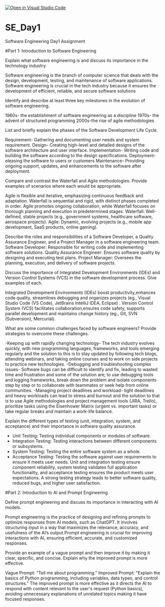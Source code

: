 [![Open in Visual Studio Code](https://classroom.github.com/assets/open-in-vscode-2e0aaae1b6195c2367325f4f02e2d04e9abb55f0b24a779b69b11b9e10269abc.svg)](https://classroom.github.com/online_ide?assignment_repo_id=18739209&assignment_repo_type=AssignmentRepo)
# SE_Day1
Software Engineering Day1 Assignment

#Part 1: Introduction to Software Engineering

Explain what software engineering is and discuss its importance in the technology industry.

Software engineering is the branch of computer science that deals with the design, development, testing, and maintenance of software applications. Software engineering is crucial in the tech industry because it ensures the development of efficient, reliable, and secure software solutions

Identify and describe at least three key milestones in the evolution of software engineering.

1960s- the establishment of software engineering as a discipline
1970s- the advent of structured programming
2000s-the rise of agile methodologies

List and briefly explain the phases of the Software Development Life Cycle.

Requirement- Gathering and documenting user needs and system requirement.
Design- Creating high-level and detailed designs of the software architecture and user interface.
Implementation- Writing code and building the software according to the design specifications.
Deployment- eleasing the software to users or customers
Maintenance- Providing ongoing support, updates, and enhancements to the software after deployment.


Compare and contrast the Waterfall and Agile methodologies. Provide examples of scenarios where each would be appropriate.

Agile is flexible and iterative, emphasizing continuous feedback and adaptation. Waterfall is sequential and rigid, with distinct phases completed in order. Agile promotes ongoing collaboration, while Waterfall focuses on thorough planning and execution in predetermined stages. Waterfall: Well-defined, stable projects (e.g., government systems, healthcare software, aerospace projects). Agile: Dynamic, evolving projects (e.g., mobile app development, SaaS products, online gaming).

Describe the roles and responsibilities of a Software Developer, a Quality Assurance Engineer, and a Project Manager in a software engineering team.
 Software Developer: Responsible for writing code and implementing software solutions.
 Quality Assurance Engineer: Ensures software quality by designing and executing test plans.
 Project Manager: Oversees the planning, execution, and delivery of software projects.


Discuss the importance of Integrated Development Environments (IDEs) and Version Control Systems (VCS) in the software development process. Give examples of each.

Integrated Development Environments (IDEs) boost productivity,enhances code quality, streamlines debugging and organizes projects (eg., Visual Studio Code (VS Code), JetBrains IntelliJ IDEA, Eclipse) . Version Control System (VCS) facilitates collaboration,ensures code safety, supports parallel development and maintains change history (eg., Git, SVN (Subversion), Mercurial). 

What are some common challenges faced by software engineers? Provide strategies to overcome these challenges.

-Keeping up with rapidly changing technology- The tech industry evolves quickly, with new programming languages, frameworks, and tools emerging regularly and the solution to this is to stay updated by following tech blogs, attending webinars, and taking online courses and to work on side projects to practice new technologies.
-Debugging and troubleshooting complex issues- Software bugs can be difficult to identify and fix, leading to wasted time and frustration and some of the solution are; to use debugging tools and logging frameworks, break down the problem and isolate components step by step or to collaborate with teammates or seek help from online communities.
-Managing project deadlines and workload- tight deadlines and heavy workloads can lead to stress and burnout and the solution to that is to use Agile methodologies and project management tools (JIRA, Trello), prioritize tasks using the Eisenhower Matrix (urgent vs. important tasks) or take regular breaks and maintain a work-life balance.


Explain the different types of testing (unit, integration, system, and acceptance) and their importance in software quality assurance.
- Unit Testing: Testing individual components or modules of software.
- Integration Testing: Testing interactions between different components or subsystems.
- System Testing: Testing the entire software system as a whole.
- Acceptance Testing: Testing the software against user requirements to ensure it meets user needs.
Unit and integration testing ensure component reliability, system testing validates full application functionality, and acceptance testing ensures the product meets user expectations. A strong testing strategy leads to better software quality, reduced bugs, and higher user satisfaction.

#Part 2: Introduction to AI and Prompt Engineering


Define prompt engineering and discuss its importance in interacting with AI models.

Prompt engineering is the practice of designing and refining prompts to optimize responses from AI models, such as ChatGPT. It involves structuring input in a way that maximizes the relevance, accuracy, and usefulness of the AI’s output.Prompt engineering is crucial for improving interactions with AI, ensuring efficient, accurate, and customized responses. 

Provide an example of a vague prompt and then improve it by making it clear, specific, and concise. Explain why the improved prompt is more effective.

Vague Prompt: "Tell me about programming."
Improved Prompt: "Explain the basics of Python programming, including variables, data types, and control structures."
The improved prompt is more effective as it directs the AI to respond with content relevant to the user's request (Python basics), avoiding unnecessary explanations of unrelated topics making it have focused responses.
